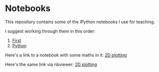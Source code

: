 # Notebooks
This repository contains some of the IPython notebooks I use for teaching.

I suggest working through them in this order:

1. [First](First.ipynb)
2. [Python](Python.ipynb)

Here's a link to a notebook with some maths in it: [2D plotting](Plot2D.ipynb)

Here's the same link via nbviewer: [2D plotting](http://nbviewer.ipython.org/urls/github.com/mcmwright/Notebooks/blob/master/Plot2D.ipynb)
